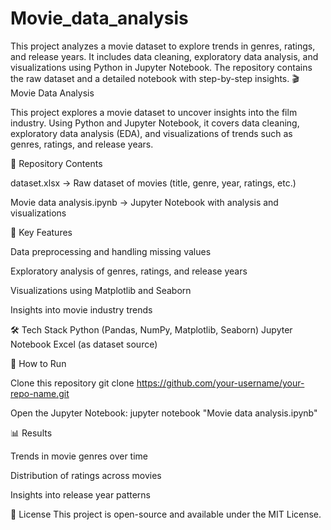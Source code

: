 # Movie_data_analysis
This project analyzes a movie dataset to explore trends in genres, ratings, and release years. It includes data cleaning, exploratory data analysis, and visualizations using Python in Jupyter Notebook. The repository contains the raw dataset and a detailed notebook with step-by-step insights.
🎬 Movie Data Analysis

This project explores a movie dataset to uncover insights into the film industry. Using Python and Jupyter Notebook, it covers data cleaning, exploratory data analysis (EDA), and visualizations of trends such as genres, ratings, and release years.

📂 Repository Contents

dataset.xlsx → Raw dataset of movies (title, genre, year, ratings, etc.)

Movie data analysis.ipynb → Jupyter Notebook with analysis and visualizations

🔑 Key Features

Data preprocessing and handling missing values

Exploratory analysis of genres, ratings, and release years

Visualizations using Matplotlib and Seaborn

Insights into movie industry trends

🛠 Tech Stack
Python (Pandas, NumPy, Matplotlib, Seaborn)
Jupyter Notebook
Excel (as dataset source)

🚀 How to Run

Clone this repository
git clone https://github.com/your-username/your-repo-name.git

Open the Jupyter Notebook:
jupyter notebook "Movie data analysis.ipynb"

📊 Results

Trends in movie genres over time

Distribution of ratings across movies

Insights into release year patterns

📜 License
This project is open-source and available under the MIT License.
